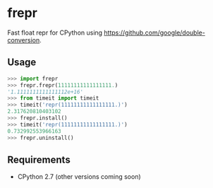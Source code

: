 # frepr

Fast float repr for CPython using https://github.com/google/double-conversion.

## Usage

```python
>>> import frepr
>>> frepr.frepr(11111111111111111.)
'1.1111111111111112e+16'
>>> from timeit import timeit
>>> timeit('repr(11111111111111111.)')
2.317620810403102
>>> frepr.install()
>>> timeit('repr(11111111111111111.)')
0.732992553966163
>>> frepr.uninstall()
```

## Requirements

- CPython 2.7 (other versions coming soon)
